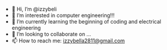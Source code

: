- 👋 Hi, I’m @izzybeli
- 👀 I’m interested in computer engineering!!!
- 🌱 I’m currently learning the beginning of coding and electrical engineering
- 💞️ I’m looking to collaborate on ...
- 📫 How to reach me: izzybella2811@gmail.com

<!---
izzybeli/izzybeli is a ✨ special ✨ repository because its `README.md` (this file) appears on your GitHub profile.
You can click the Preview link to take a look at your changes.
--->
